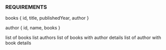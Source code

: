 <!-- Schema -->
### REQUIREMENTS

books {
    id, 
    title, 
    publishedYear,
    author
}

author {
    id,
    name,
    books
}

<!-- DATA -->
list of books
list authors
list of books with author details
list of author with book details